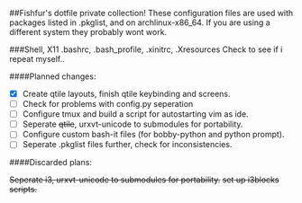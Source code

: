 ##Fishfur's dotfile private collection!
These configuration files are used with packages
listed in .pkglist, and on archlinux-x86_64.
If you are using a different system they probably wont
work.

###Shell, X11
.bashrc, .bash_profile, .xinitrc, .Xresources
Check to see if i repeat myself..


####Planned changes:

- [x] Create qtile layouts, finish qtile keybinding and screens.
- [ ] Check for problems with config.py seperation
- [ ] Configure tmux and build a script for autostarting vim as ide.
- [ ] Seperate ~~qtile~~, urxvt-unicode to submodules for portability.
- [ ] Configure custom bash-it files (for bobby-python and python prompt).
- [ ] Seperate .pkglist files further, check for inconsistencies.

####Discarded plans:

~~Seperate i3, urxvt-unicode to submodules for portability.~~
~~set up i3blocks scripts.~~
